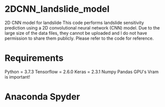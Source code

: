 # 2DCNN_landslide_model
2D CNN model for landslide
This code performs landslide sensitivity prediction using a 2D convolutional neural network (CNN) model. Due to the large size of the data files, they cannot be uploaded and I do not have permission to share them publicly. Please refer to the code for reference.





# Requirements
Python = 3.7.3
Tensorflow = 2.6.0
Keras = 2.3.1
Numpy
Pandas
GPU's Vram is important!



# Anaconda Spyder
